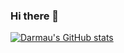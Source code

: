 ### Hi there 👋

[![Darmau's GitHub stats](https://github-readme-stats.vercel.app/api?username=darmau)](https://github.com/darmau/github-readme-stats)

<!--
**Darmau/Darmau** is a ✨ _special_ ✨ repository because its `README.md` (this file) appears on your GitHub profile.

Here are some ideas to get you started:

- 🔭 I’m currently working on ...
- 🌱 I’m currently learning ...
- 👯 I’m looking to collaborate on ...
- 🤔 I’m looking for help with ...
- 💬 Ask me about ...
- 📫 How to reach me: ...
- 😄 Pronouns: ...
- ⚡ Fun fact: ...
-->
